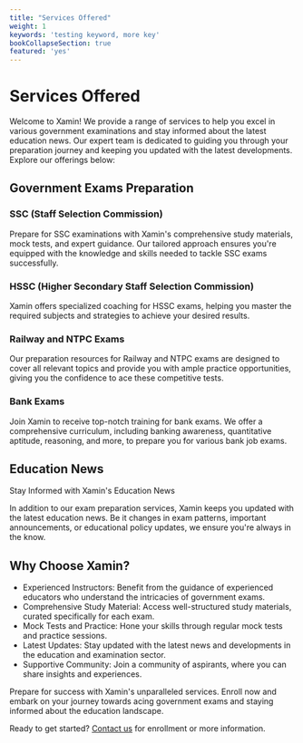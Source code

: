 ```yaml
---
title: "Services Offered"
weight: 1
keywords: 'testing keyword, more key'
bookCollapseSection: true
featured: 'yes'
---
```


<!-- {{< blockquote author="Ray Dalio" quote="Principles are ways of successfully dealing with reality to get what you want out of life." >}} -->

# Services Offered

Welcome to Xamin! We provide a range of services to help you excel in various government examinations and stay informed about the latest education news. Our expert team is dedicated to guiding you through your preparation journey and keeping you updated with the latest developments. Explore our offerings below:

## Government Exams Preparation

### SSC (Staff Selection Commission)

Prepare for SSC examinations with Xamin's comprehensive study materials, mock tests, and expert guidance. Our tailored approach ensures you're equipped with the knowledge and skills needed to tackle SSC exams successfully.

### HSSC (Higher Secondary Staff Selection Commission)

Xamin offers specialized coaching for HSSC exams, helping you master the required subjects and strategies to achieve your desired results.

### Railway and NTPC Exams

Our preparation resources for Railway and NTPC exams are designed to cover all relevant topics and provide you with ample practice opportunities, giving you the confidence to ace these competitive tests.

### Bank Exams

Join Xamin to receive top-notch training for bank exams. We offer a comprehensive curriculum, including banking awareness, quantitative aptitude, reasoning, and more, to prepare you for various bank job exams.

## Education News

Stay Informed with Xamin's Education News

In addition to our exam preparation services, Xamin keeps you updated with the latest education news. Be it changes in exam patterns, important announcements, or educational policy updates, we ensure you're always in the know.

## Why Choose Xamin?

- Experienced Instructors: Benefit from the guidance of experienced educators who understand the intricacies of government exams.
- Comprehensive Study Material: Access well-structured study materials, curated specifically for each exam.
- Mock Tests and Practice: Hone your skills through regular mock tests and practice sessions.
- Latest Updates: Stay updated with the latest news and developments in the education and examination sector.
- Supportive Community: Join a community of aspirants, where you can share insights and experiences.

Prepare for success with Xamin's unparalleled services. Enroll now and embark on your journey towards acing government exams and staying informed about the education landscape.

Ready to get started? [Contact us](/contact) for enrollment or more information.
